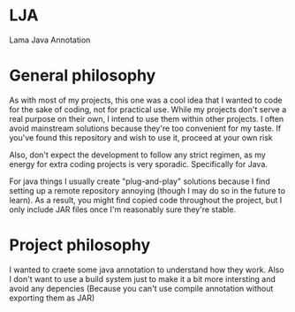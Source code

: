 # LJA
Lama Java Annotation


# General philosophy
As with most of my projects, this one was a cool idea that I wanted to code for the sake of coding, not for practical use. While my projects don't serve a real purpose on their own, I intend to use them within other projects. I often avoid mainstream solutions because they're too convenient for my taste. If you've found this repository and wish to use it, proceed at your own risk

Also, don't expect the development to follow any strict regimen, as my energy for extra coding projects is very sporadic. Specifically for Java.

For java things I usually create "plug-and-play" solutions because I find setting up a remote repository annoying (though I may do so in the future to learn). As a result, you might find copied code throughout the project, but I only include JAR files once I'm reasonably sure they're stable.

# Project philosophy
I wanted to craete some java annotation to understand how they work. Also I don't want to use a build system just to make it a bit more intersting and avoid any depencies (Because you can't use compile annotation without exporting them as JAR)
